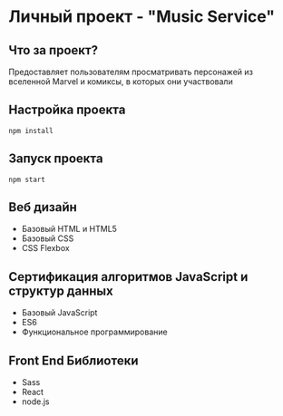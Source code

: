 # Личный проект - "Music Service"

## Что за проект?

Предоставляет пользователям просматривать персонажей из вселенной Marvel и комиксы, в которых они участвовали

## Настройка проекта

```
npm install
```

## Запуск проекта

```
npm start
```

## Веб дизайн
-   Базовый HTML и HTML5
-   Базовый CSS
-   CSS Flexbox

## Сертификация алгоритмов JavaScript и структур данных
-   Базовый JavaScript
-   ES6
-   Функциональное программирование

## Front End Библиотеки
-   Sass
-   React
-   node.js
